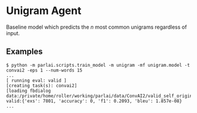 # Unigram Agent

Baseline model which predicts the $n$ most common unigrams regardless of input.

## Examples

    $ python -m parlai.scripts.train_model -m unigram -mf unigram.model -t convai2 -eps 1 --num-words 15
    ...
    [ running eval: valid ]
    [creating task(s): convai2]
    [loading fbdialog data:/private/home/roller/working/parlai/data/ConvAI2/valid_self_original.txt]
    valid:{'exs': 7801, 'accuracy': 0, 'f1': 0.2093, 'bleu': 1.857e-08}
    ...

